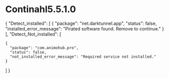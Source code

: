 # Continahl5.5.1.0
{
  "Detect_installed": [
    {
      "package": "net.darktunnel.app",
      "status": false,
      "installed_error_message": "Pirated software found. Remove to continue."
    }
  ],
  "Detect_Not_installed": [

    {
      "package": "com.animohub.pro",
      "status": false,
      "not_installed_error_message": "Required service not installed."
    }
  ]
}

